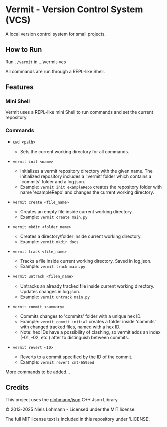 # Vermit - Version Control System (VCS)
A local version control system for small projects.

## How to Run
Run `./vermit` in ...\vermit-vcs

All commands are run through a REPL-like Shell.

## Features
### Mini Shell
Vermit uses a REPL-like mini Shell to run commands and set the current repository.

### Commands
- `cwd <path>`
  - Sets the current working directory for all commands.
    
- `vermit init <name>`
  - Initializes a vermit repository directory with the given name. The initialized repository includes a '.vermit' folder which contains a 'commits' folder and a log.json.
  - Example: `vermit init exampleRepo` creates the repository folder with name 'exampleRepo' and changes the current working directory.
 
- `vermit create <file_name>`
  - Creates an empty file inside current working directory.
  - Example: `vermit create main.py`
    
- `vermit mkdir <folder_name>`
  - Creates a directory/folder inside current working directory.
  - Example: `vermit mkdir docs`
    
- `vermit track <file_name>`
  - Tracks a file inside current working directory. Saved in log.json.
  - Example: `vermit track main.py`
    
- `vermit untrack <filen_name>`
  - Untracks an already tracked file inside current working directory. Updates changes in log.json.
  - Example: `vermit untrack main.py`
    
- `vermit commit <summary>`
  - Commits changes to 'commits' folder with a unique hex ID.
  - Example: `vermit commit initial` creates a folder inside 'commits' with changed tracked files, named with a hex ID.
  - Note: hex IDs have a possibility of clashing, so vermit adds an index (-01, -02, etc.) after to distinguish between commits.
    
- `vermit revert <ID>`
  - Reverts to a commit specified by the ID of the commit.
  - Example: `vermit revert cmt-6595ed`

More commands to be added...

## Credits

This project uses the [nlohmann/json](https://github.com/nlohmann/json) C++ Json Library.

&copy; 2013-2025 Niels Lohmann - Licensed under the MIT license.

The full MIT license text is included in this repository under 'LICENSE'.
